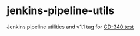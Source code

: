 # jenkins-pipeline-utils
Jenkins pipeline utilities and v1.1 tag for [CD-340 test](https://cloudbees.atlassian.net/browse/CD-340)
